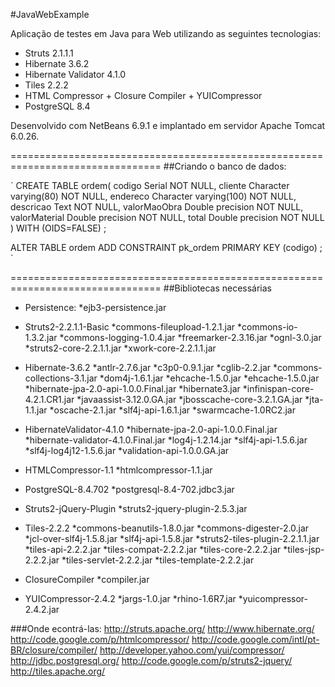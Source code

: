 #JavaWebExample

Aplicação de testes em Java para Web utilizando as seguintes tecnologias:
- Struts 2.1.1.1
- Hibernate 3.6.2
- Hibernate Validator 4.1.0
- Tiles 2.2.2
- HTML Compressor + Closure Compiler + YUICompressor
- PostgreSQL 8.4

Desenvolvido com NetBeans 6.9.1 e implantado em servidor Apache Tomcat 6.0.26.

================================================================================
##Criando o banco de dados:

`
CREATE TABLE ordem(
 codigo Serial NOT NULL,
 cliente Character varying(80) NOT NULL,
 endereco Character varying(100) NOT NULL,
 descricao Text NOT NULL,
 valorMaoObra Double precision NOT NULL,
 valorMaterial Double precision NOT NULL,
 total Double precision NOT NULL
)
WITH (OIDS=FALSE)
;

ALTER TABLE ordem ADD CONSTRAINT pk_ordem PRIMARY KEY (codigo)
;
`

================================================================================
##Bibliotecas necessárias

- Persistence:
	*ejb3-persistence.jar
	
- Struts2-2.2.1.1-Basic
	*commons-fileupload-1.2.1.jar
	*commons-io-1.3.2.jar
	*commons-logging-1.0.4.jar
	*freemarker-2.3.16.jar
	*ognl-3.0.jar
	*struts2-core-2.2.1.1.jar
	*xwork-core-2.2.1.1.jar
	
- Hibernate-3.6.2
	*antlr-2.7.6.jar
	*c3p0-0.9.1.jar
	*cglib-2.2.jar
	*commons-collections-3.1.jar
	*dom4j-1.6.1.jar
	*ehcache-1.5.0.jar
	*ehcache-1.5.0.jar
	*hibernate-jpa-2.0-api-1.0.0.Final.jar
	*hibernate3.jar
	*infinispan-core-4.2.1.CR1.jar
	*javaassist-3.12.0.GA.jar
	*jbosscache-core-3.2.1.GA.jar
	*jta-1.1.jar
	*oscache-2.1.jar
	*slf4j-api-1.6.1.jar
	*swarmcache-1.0RC2.jar
	
- HibernateValidator-4.1.0
	*hibernate-jpa-2.0-api-1.0.0.Final.jar
	*hibernate-validator-4.1.0.Final.jar
	*log4j-1.2.14.jar
	*slf4j-api-1.5.6.jar
	*slf4j-log4j12-1.5.6.jar
	*validation-api-1.0.0.GA.jar
	
- HTMLCompressor-1.1
	*htmlcompressor-1.1.jar
	
- PostgreSQL-8.4.702
	*postgresql-8.4-702.jdbc3.jar
	
- Struts2-jQuery-Plugin
	*struts2-jquery-plugin-2.5.3.jar
	
- Tiles-2.2.2
	*commons-beanutils-1.8.0.jar
	*commons-digester-2.0.jar
	*jcl-over-slf4j-1.5.8.jar
	*slf4j-api-1.5.8.jar
	*struts2-tiles-plugin-2.2.1.1.jar
	*tiles-api-2.2.2.jar
	*tiles-compat-2.2.2.jar
	*tiles-core-2.2.2.jar
	*tiles-jsp-2.2.2.jar
	*tiles-servlet-2.2.2.jar
	*tiles-template-2.2.2.jar
	
- ClosureCompiler
	*compiler.jar
	
- YUICompressor-2.4.2
	*jargs-1.0.jar
	*rhino-1.6R7.jar
	*yuicompressor-2.4.2.jar
	
###Onde econtrá-las:
http://struts.apache.org/
http://www.hibernate.org/
http://code.google.com/p/htmlcompressor/
http://code.google.com/intl/pt-BR/closure/compiler/
http://developer.yahoo.com/yui/compressor/
http://jdbc.postgresql.org/
http://code.google.com/p/struts2-jquery/
http://tiles.apache.org/
